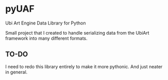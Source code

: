 # pyUAF
Ubi Art Engine Data Library for Python

Small project that I created to handle serializing data from the UbiArt framework into many different formats.

## TO-DO
I need to redo this library entirely to make it more pythonic. And just neater in general.

